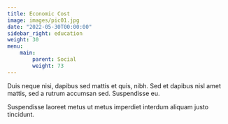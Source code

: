```yaml
---
title: Economic Cost
image: images/pic01.jpg
date: "2022-05-30T00:00:00"
sidebar_right: education
weight: 30
menu:
    main:
        parent: Social
        weight: 73
---
```

Duis neque nisi, dapibus sed mattis et quis, nibh. Sed et dapibus nisl amet
mattis, sed a rutrum accumsan sed. Suspendisse eu.
<!-- more -->
Suspendisse laoreet metus ut metus imperdiet interdum aliquam justo tincidunt.
